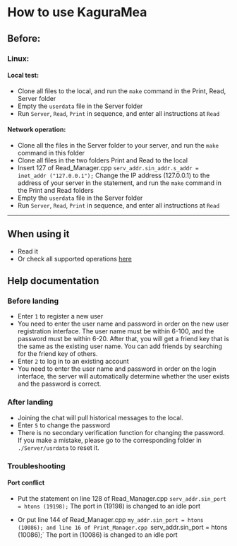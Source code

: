 # How to use KaguraMea

## Before:

### Linux:

#### Local test:
- Clone all files to the local, and run the `make` command in the Print, Read, Server folder
- Empty the `userdata` file in the Server folder
- Run `Server`, `Read`, `Print` in sequence, and enter all instructions at `Read`

#### Network operation:
- Clone all the files in the Server folder to your server, and run the `make` command in this folder
- Clone all files in the two folders Print and Read to the local
- Insert 127 of Read_Manager.cpp `serv_addr.sin_addr.s_addr = inet_addr ("127.0.0.1");` Change the IP address (127.0.0.1) to the address of your server in the statement, and run the `make` command in the Print and Read folders
- Empty the `userdata` file in the Server folder
- Run `Server`, `Read`, `Print` in sequence, and enter all instructions at `Read`

---

## When using it
- Read it
- Or check all supported operations [here](https://github.com/XDeviation/KaguraMea-ACommonIM/wiki)

## Help documentation

### Before landing
- Enter `1` to register a new user
- You need to enter the user name and password in order on the new user registration interface. The user name must be within 6-100, and the password must be within 6-20. After that, you will get a friend key that is the same as the existing user name. You can add friends by searching for the friend key of others.
- Enter `2` to log in to an existing account
- You need to enter the user name and password in order on the login interface, the server will automatically determine whether the user exists and the password is correct.

### After landing
- Joining the chat will pull historical messages to the local.
- Enter `5` to change the password
- There is no secondary verification function for changing the password. If you make a mistake, please go to the corresponding folder in `./Server/usrdata` to reset it.

### Troubleshooting

#### Port conflict
- Put the statement on line 128 of Read_Manager.cpp
`serv_addr.sin_port = htons (19198);`
The port in (19198) is changed to an idle port

- Or put line 144 of Read_Manager.cpp
`my_addr.sin_port = htons (10086); and line 16 of Print_Manager.cpp
`serv_addr.sin_port = htons (10086);`
The port in (10086) is changed to an idle port